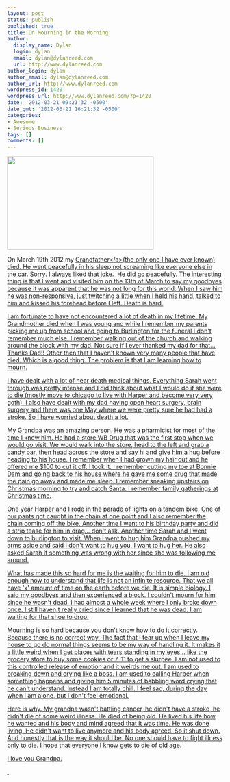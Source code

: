 ```yaml
---
layout: post
status: publish
published: true
title: On Mourning in the Morning
author:
  display_name: Dylan
  login: dylan
  email: dylan@dylanreed.com
  url: http://www.dylanreed.com
author_login: dylan
author_email: dylan@dylanreed.com
author_url: http://www.dylanreed.com
wordpress_id: 1420
wordpress_url: http://www.dylanreed.com/?p=1420
date: '2012-03-21 09:21:32 -0500'
date_gmt: '2012-03-21 16:21:32 -0500'
categories:
- Awesome
- Serious Business
tags: []
comments: []
---
```

<p><img class=" wp-image-1421 alignleft" title="Screen Shot 2012-03-21 at 10.17.33 AM" src="http:&#47;&#47;www.dylanreed.com&#47;wp-content&#47;uploads&#47;2012&#47;03&#47;Screen-Shot-2012-03-21-at-10.17.33-AM.png" alt="" width="342" height="218" &#47;></p>
<p>On March 19th 2012 my <a href="http:&#47;&#47;www.jimknox.org&#47;">Grandfather<&#47;a>(the only one I have ever known) died. He went peacefully in his sleep not screaming like everyone else in the car. Sorry. I always liked that joke. &nbsp;He did go peacefully. The interesting thing is that I went and visited him on the 13th of March to say my goodbyes because it was apparent that he was not long for this world. When I saw him he was non-responsive, just twitching a little when I held his hand, talked to him and kissed his forehead before I left. Death is hard.</p>
<p>I am fortunate to have not encountered a lot of death in my lifetime. My Grandmother died when I was young and while I remember my parents picking me up from school and going to Burlington for the funeral I don't remember much else. I remember walking out of the church and walking around the block with my dad. Not sure if I ever thanked my dad for that... Thanks Dad!! Other then that I haven't known very many people that have died. Which is a good thing. The problem is that I am learning how to mourn.</p>
<p>I have dealt with a lot of near death medical things. Everything Sarah went through was pretty intense and I did think about what I would do if she were to die (mostly move to chicago to live with Harper and become very very goth). I also have dealt with my dad having open heart surgery, brain surgery and there was one May where we were pretty sure he had had a stroke. So I have worried about death a lot.</p>
<p>My Grandpa was an amazing person. He was a pharmicist for most of the time I knew him. He had a store WB Drug that was the first stop when we would go visit. We would walk into the store, head to the left and grab a candy bar, then head across the store and say hi and give him a hug before heading to his house. I remember when I had grown my hair out and he offered me $100 to cut it off. I took it. I remember cutting my toe at Bonnie Dam and going back to his house where he gave me some drug that made the pain go away and made me sleep. I remember sneaking upstairs on Christmas morning to try and catch Santa. I remember family gatherings at Christmas time.</p>
<p>One year Harper and I rode in the parade of lights on a tandem bike. One of our pants got caught in the chain at one point and I also remember the chain coming off the bike. Another time I went to his birthday party and did a strip tease for him in drag... don't ask. Another time Sarah and I went down to burlington to visit. When I went to hug him Grandpa pushed my arms aside and said I don't want to hug you, I want to hug her. He also asked Sarah if something was wrong with her since she was following me around.</p>
<p>What has made this so hard for me is the waiting for him to die. I am old enough now to understand that life is not an infinite resource. That we all have 'x' amount of time on the earth before we die. It is simple biology. I said my goodbyes and then experienced a block. I couldn't mourn for him since he wasn't dead. I had almost a whole week where I only broke down once. I still haven;t really cried since I learned that he was dead. I am waiting for that shoe to drop.</p>
<p>Mourning is so hard because you don't know how to do it correctly. Because there is no correct way. The fact that I tear up when I leave my house to go do normal things seems to be my way of handling it. It makes it a little weird when I get places with tears standing in my eyes... like the grocery store to buy some cookies or 7-11 to get a slurpee. I am not used to this controlled release of emotion and it weirds me out. I am used to breaking down and crying like a boss. I am used to calling Harper when something happens and giving him 5 minutes of babbling word crying that he can't understand. Instead I am totally chill. I feel sad, during the day when I am alone, but I don't feel emotional.</p>
<p>Here is why. My grandpa wasn't battling cancer, he didn't have a stroke, he didn't die of some weird illness. He died of being old. He lived his life how he wanted and his body and mind agreed that it was time. He was done living. He didn't want to live anymore and his body agreed. So it shut down. And honestly that is the way it should be. No one should have to fight illness only to die. I hope that everyone I know gets to die of old age.</p>
<p>I love you Grandpa.</p>
<p>&nbsp;</p>
